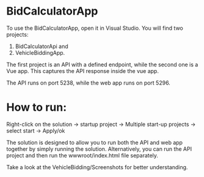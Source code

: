 # BidCalculatorApp
To use the BidCalculatorApp, open it in Visual Studio. You will find two projects: 
1. BidCalculatorApi and
2. VehicleBiddingApp.
   
The first project is an API with a defined endpoint, while the second one is a Vue app. This captures the API response inside the vue app.

The API runs on port 5238, while the web app runs on port 5296.

# How to run:
Right-click on the solution -> startup project -> Multiple start-up projects -> select start -> Apply/ok

The solution is designed to allow you to run both the API and web app together by simply running the solution. Alternatively, you can run the API project and then run the wwwroot/index.html file separately.

Take a look at the VehicleBidding/Screenshots for better understanding. 
